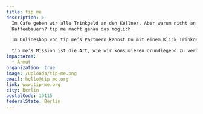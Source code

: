 ```yaml
---
title: tip me
description: >-
  Im Cafe geben wir alle Trinkgeld an den Kellner. Aber warum nicht an den
  Kaffeebauern? tip me macht genau das möglich.

  Im Onlineshop von tip me’s Partnern kannst Du mit einem Klick Trinkgeld an die Menschen hinter Deinem Produkt geben. Es landet direkt, sicher und zu 100% auf den individuellen Bank- oder Handykonten der Arbeiter:innen. 50% der Konsument:innen zahlen ein Trinkgeld von über 3,50€. Zum Vergleich: 3,5 Milliarden Menschen haben weniger als 4,80€ am Tag zur Verfügung.

  tip me’s Mission ist die Art, wie wir konsumieren grundlegend zu verändern und globale Ungleichheit in kleinen Schritten von Millionen informierten Konsument:innen zu reduzieren. Dafür hat tip me eine Software für Onlineshops, eine globales Payment-System und eine Verifizerungslösung für die Echtheit aller Daten entwickelt.
impactArea:
  - Armut
organization: true
image: /uploads/tip-me.png
email: hello@tip-me.org
link: www.tip-me.org
city: Berlin
postalCode: 10115
federalState: Berlin
---
```

